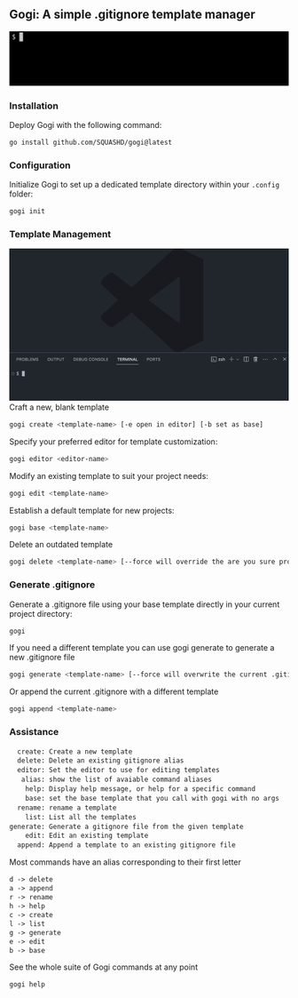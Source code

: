 ## Gogi: A simple .gitignore template manager

![the installation process for gogi](./gifs/gogi_init.gif)

### Installation
Deploy Gogi with the following command:
```bash
go install github.com/SQUASHD/gogi@latest
```

### Configuration
Initialize Gogi to set up a dedicated template directory within your `.config` folder:
```bash
gogi init
```

### Template Management
![using gogi](./gifs/gogi_editor.gif)
Craft a new, blank template 
```bash
gogi create <template-name> [-e open in editor] [-b set as base]
```

Specify your preferred editor for template customization:
```bash
gogi editor <editor-name>
```

Modify an existing template to suit your project needs:
```bash
gogi edit <template-name>
```

Establish a default template for new projects:
```bash
gogi base <template-name>
```

Delete an outdated template
```bash
gogi delete <template-name> [--force will override the are you sure prompt]
```

### Generate .gitignore
Generate a .gitignore file using your base template directly in your current project directory:
```bash
gogi
```

If you need a different template you can use gogi generate to generate a new 
.gitignore file

```bash
gogi generate <template-name> [--force will overwrite the current .gitignore]
```

Or append the current .gitignore with a different template

```bash
gogi append <template-name>
```

### Assistance



```txt
  create: Create a new template
  delete: Delete an existing gitignore alias
  editor: Set the editor to use for editing templates
   alias: show the list of avaiable command aliases
    help: Display help message, or help for a specific command
    base: set the base template that you call with gogi with no args
  rename: rename a template
    list: List all the templates
generate: Generate a gitignore file from the given template
    edit: Edit an existing template
  append: Append a template to an existing gitignore file
```

Most commands have an alias corresponding to their first letter
```
d -> delete
a -> append
r -> rename
h -> help
c -> create
l -> list
g -> generate
e -> edit
b -> base
```

See the whole suite of Gogi commands at any point
```bash
gogi help
```
